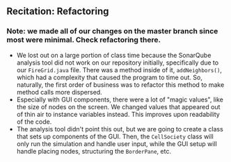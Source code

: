 ## Recitation: Refactoring

### Note: we made all of our changes on the master branch since most were minimal. Check refactoring there.

* We lost out on a large portion of class time because the SonarQube analysis tool did not work on our repository initially, specifically due to our `FireGrid.java` file. There was a method inside of it, `addNeighbors()`, which had a complexity that caused the program to time out. So, naturally, the first order of business was to refactor this method to make method calls more dispersed.
* Especially with GUI components, there were a lot of "magic values", like the size of nodes on the screen. We changed values that appeared out of thin air to instance variables instead. This improves upon readability of the code.
* The analysis tool didn't point this out, but we are going to create a class that sets up components of the GUI. Then, the `CellSociety` class will only run the simulation and handle user input, while the GUI setup will handle placing nodes, structuring the `BorderPane`, etc. 